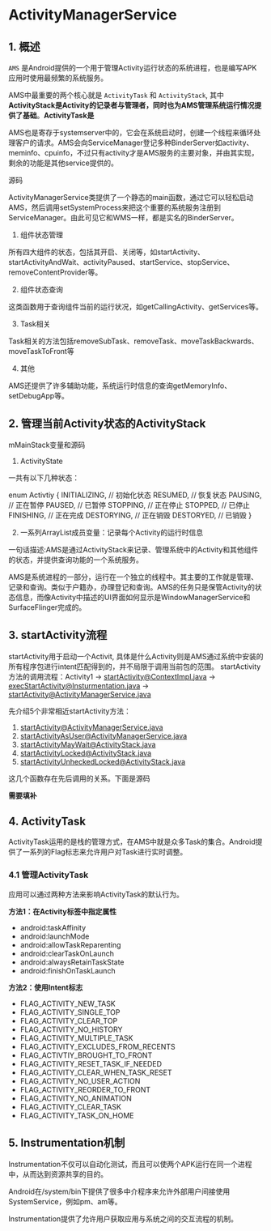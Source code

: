 # ActivityManagerService

## 1. 概述

 `AMS` 是Android提供的一个用于管理Activity运行状态的系统进程，也是编写APK应用时使用最频繁的系统服务。

AMS中最重要的两个核心就是 `ActivityTask` 和 `ActivityStack`, 其中**ActivityStack是Activity的记录者与管理者，同时也为AMS管理系统运行情况提供了基础**。**ActivityTask是**

AMS也是寄存于systemserver中的，它会在系统启动时，创建一个线程来循环处理客户的请求。AMS会向ServiceManager登记多种BinderServer如activity、meminfo、cpuinfo，不过只有activity才是AMS服务的主要对象，并由其实现，剩余的功能是其他service提供的。

源码

ActivityManagerService类提供了一个静态的main函数，通过它可以轻松启动AMS，然后调用setSystemProcess来把这个重要的系统服务注册到ServiceManager。由此可见它和WMS一样，都是实名的BinderServer。

1. 组件状态管理

所有四大组件的状态，包括其开启、关闭等，如startActivity、startActivityAndWait、activityPaused、startService、stopService、removeContentProvider等。

2. 组件状态查询

这类函数用于查询组件当前的运行状况，如getCallingActivity、getServices等。

3. Task相关

Task相关的方法包括removeSubTask、removeTask、moveTaskBackwards、moveTaskToFront等

4. 其他

AMS还提供了许多辅助功能，系统运行时信息的查询getMemoryInfo、setDebugApp等。

## 2. 管理当前Activity状态的ActivityStack

mMainStack变量和源码


1. ActivityState

一共有以下几种状态：

enum Activtiy {
    INITIALIZING, // 初始化状态
    RESUMED, // 恢复状态
    PAUSING, // 正在暂停
    PAUSED, // 已暂停
    STOPPING, // 正在停止
    STOPPED, // 已停止
    FINISHING, // 正在完成
    DESTORYING, // 正在销毁
    DESTORYED, // 已销毁
}

2. 一系列ArrayList<ActivityRecord>成员变量：记录每个Activity的运行时信息

一句话描述:AMS是通过ActivityStack来记录、管理系统中的Activity和其他组件的状态，并提供查询功能的一个系统服务。

AMS是系统进程的一部分，运行在一个独立的线程中。其主要的工作就是管理、记录和查询。类似于户籍办，办理登记和查询。AMS的任务只是保管Activity的状态信息，而像Activity中描述的UI界面如何显示是WindowManagerService和SurfaceFlinger完成的。

## 3. startActivity流程

startActivity用于启动一个Activit, 具体是什么Activity则是AMS通过系统中安装的所有程序包进行intent匹配得到的，并不局限于调用当前包的范围。
startActivity方法的调用流程：Activity1 -> startActivity@ContextImpl.java -> execStartActivity@Insturmentation.java -> startActivity@ActivityManagerService.java 

先介绍5个非常相近startActivity方法：
1. startActivity@ActivityManagerService.java
2. startActivityAsUser@ActivityManagerService.java
3. startActivityMayWait@ActivityStack.java
4. startActivityLocked@ActivityStack.java
5. startActivityUnheckedLocked@ActivityStack.java

这几个函数存在先后调用的关系。下面是源码

**需要填补**

## 4. ActivityTask

ActivityTask运用的是栈的管理方式，在AMS中就是众多Task的集合。Android提供了一系列的Flag标志来允许用户对Task进行实时调整。

### 4.1 管理ActivityTask

应用可以通过两种方法来影响ActivityTask的默认行为。

**方法1：在Activity标签中指定属性**

- android:taskAffinity
- android:launchMode
- android:allowTaskReparenting
- android:clearTaskOnLaunch
- android:alwaysRetainTaskState
- android:finishOnTaskLaunch

**方法2：使用Intent标志**
- FLAG_ACTIVITY_NEW_TASK
- FLAG_ACTIVITY_SINGLE_TOP
- FLAG_ACTIVITY_CLEAR_TOP
- FLAG_ACTIVITY_NO_HISTORY
- FLAG_ACTIVITY_MULTIPLE_TASK
- FLAG_ACTIVITY_EXCLUDES_FROM_RECENTS
- FLAG_ACTIVTIY_BROUGHT_TO_FRONT
- FLAG_ACTIVITY_RESET_TASK_IF_NEEDED
- FLAG_ACTIVITY_CLEAR_WHEN_TASK_RESET
- FLAG_ACTIVITY_NO_USER_ACTION
- FLAG_ACTIVITY_REORDER_TO_FRONT
- FLAG_ACTIVITY_NO_ANIMATION
- FLAG_ACTIVITY_CLEAR_TASK
- FLAG_ACTIVITY_TASK_ON_HOME

## 5. Instrumentation机制

Instrumentation不仅可以自动化测试，而且可以使两个APK运行在同一个进程中，从而达到资源共享的目的。

Android在/system/bin下提供了很多中介程序来允许外部用户间接使用SystemService，例如pm、am等。

Instrumentation提供了允许用户获取应用与系统之间的交互流程的机制。
